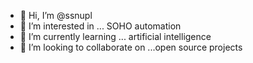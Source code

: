- 👋 Hi, I’m @ssnupl
- 👀 I’m interested in ... SOHO automation 
- 🌱 I’m currently learning ... artificial intelligence
- 💞️ I’m looking to collaborate on ...open source projects

<!---
ssnupl/ssnupl is a ✨ special ✨ repository because its `README.md` (this file) appears on your GitHub profile.
You can click the Preview link to take a look at your changes.
--->
